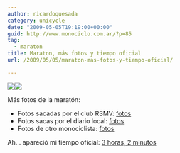 ```yaml
---
author: ricardoquesada
category: unicycle
date: "2009-05-05T19:19:00+00:00"
guid: http://www.monociclo.com.ar/?p=85
tag:
  - maraton
title: Maraton, más fotos y tiempo oficial
url: /2009/05/05/maraton-mas-fotos-y-tiempo-oficial/

---
```

[![](http://www.rmsv-duesseldorf.de/1doimage/2009_Marathon/IMGP5527.jpg)](http://www.rmsv-duesseldorf.de/1doimage/2009_Marathon/IMGP5527.jpg)[![](http://www.rmsv-duesseldorf.de/1doimage/2009_Marathon/IMGP5671.jpg)](http://www.rmsv-duesseldorf.de/1doimage/2009_Marathon/IMGP5671.jpg)

Más fotos de la maratón:

- Fotos sacadas por el club RSMV: [fotos](http://www.rmsv-duesseldorf.de/1doimage/vorschau.php?cat=38)
- Fotos sacas por el diario local: [fotos](http://www.rp-online.de/public/bildershowinline/regional/duesseldorf/duesseldorf-stadt/duesseldorf-marathon/44105?sel=foto)
- Fotos de otro monociclista: [fotos](http://picasaweb.google.de/pelleho/EinradmarathonInDusseldorf?authkey=Gv1sRgCL6M3uLM4Jv4rgE#)

Ah... apareció mi tiempo oficial: [3 horas, 2 minutos](http://ergebnisse.metrogroup-marathon.eu/suche.php?_event=E&_field=START_NO&_string=5014&limit=50&imageField.x=34&imageField.y=4)

